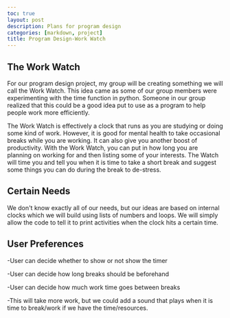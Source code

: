 ```yaml
---
toc: true
layout: post
description: Plans for program design
categories: [markdown, project]
title: Program Design-Work Watch
---
```


## The Work Watch
For our program design project, my group will be creating something we will call the Work Watch. This idea came as some of our group members were experimenting with the time function in python. Someone in our group realized that this could be a good idea put to use as a program to help people work more efficiently.  

The Work Watch is effectively a clock that runs as you are studying or doing some kind of work. However, it is good for mental health to take occasional breaks while you are working. It can also give you another boost of productivity. With the Work Watch, you can put in how long you are planning on working for and then listing some of your interests. The Watch will time you and tell you when it is time to take a short break and suggest some things you can do during the break to de-stress.

## Certain Needs
We don't know exactly all of our needs, but our ideas are based on internal clocks which we will build using lists of numbers and loops. We will simply allow the code to tell it to print activities when the clock hits a certain time.

## User Preferences
-User can decide whether to show or not show the timer   

-User can decide how long breaks should be beforehand   

-User can decide how much work time goes between breaks

-This will take more work, but we could add a sound that plays when it is time to break/work if we have the time/resources.